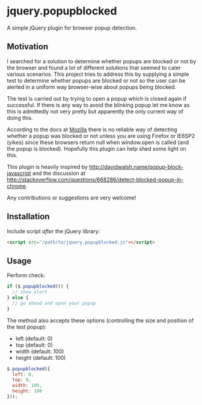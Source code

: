 # jquery.popupblocked

A simple jQuery plugin for browser popup detection.

## Motivation

I searched for a solution to determine whether popups are blocked or not by
the browser and found a lot of different solutions that seemed to cater
various scenarios. This project tries to address this by supplying a simple
test to determine whether popups are blocked or not so the user can be alerted
in a uniform way browser-wise about popups being blocked.

The test is carried out by trying to open a popup which is closed again if
successful. If there is any way to avoid the blinking popup let me know as this
is admittedly not very pretty but apparently the only current way of doing
this.

According to the docs at [Mozilla](https://developer.mozilla.org/en-US/docs/Web/API/Window.open)
there is no reliable way of detecting whether a popup was blocked or not
unless you are using Firefox or IE6SP2 (yikes) since these browsers return
null when window.open is called (and the popup is blocked). Hopefully this
plugin can help shed some light on this.

This plugin is heavily inspired by
http://davidwalsh.name/popup-block-javascript and the discussion at
http://stackoverflow.com/questions/668286/detect-blocked-popup-in-chrome.

Any contributions or suggestions are very welcome!

## Installation

Include script *after* the jQuery library:

```html
<script src="/path/to/jquery.popupblocked.js"></script>
```

## Usage

Perform check:

```javascript
if ($.popupblocked()) {
  // show alert
} else {
  // go ahead and open your popup
}
```

The method also accepts these options (controlling the size and position of the
test popup):

* left (default: 0)
* top (default: 0)
* width (default: 100)
* height (default: 100)

```javascript
$.popupblocked({
  left: 0,
  top: 0,
  width: 100,
  height: 100
}));
```
